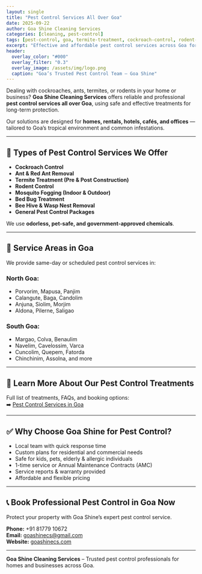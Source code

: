 ```yaml
---
layout: single
title: "Pest Control Services All Over Goa"
date: 2025-09-22
author: Goa Shine Cleaning Services
categories: [cleaning, pest-control]
tags: [pest-control, goa, termite-treatment, cockroach-control, rodent-control]
excerpt: "Effective and affordable pest control services across Goa for homes, restaurants, hotels, and businesses."
header:
  overlay_color: "#000"
  overlay_filter: "0.3"
  overlay_image: /assets/img/logo.png
  caption: "Goa’s Trusted Pest Control Team – Goa Shine"
---
```


Dealing with cockroaches, ants, termites, or rodents in your home or business? **Goa Shine Cleaning Services** offers reliable and professional **pest control services all over Goa**, using safe and effective treatments for long-term protection.

Our solutions are designed for **homes, rentals, hotels, cafés, and offices** — tailored to Goa’s tropical environment and common infestations.

---

## 🐜 Types of Pest Control Services We Offer

- **Cockroach Control**  
- **Ant & Red Ant Removal**  
- **Termite Treatment (Pre & Post Construction)**  
- **Rodent Control**  
- **Mosquito Fogging (Indoor & Outdoor)**  
- **Bed Bug Treatment**  
- **Bee Hive & Wasp Nest Removal**  
- **General Pest Control Packages**  

We use **odorless, pet-safe, and government-approved chemicals**.

---

## 📍 Service Areas in Goa

We provide same-day or scheduled pest control services in:

### North Goa:
- Porvorim, Mapusa, Panjim  
- Calangute, Baga, Candolim  
- Anjuna, Siolim, Morjim  
- Aldona, Pilerne, Saligao  

### South Goa:
- Margao, Colva, Benaulim  
- Navelim, Cavelossim, Varca  
- Cuncolim, Quepem, Fatorda  
- Chinchinim, Assolna, and more  

---

## 🔗 Learn More About Our Pest Control Treatments

Full list of treatments, FAQs, and booking options:  
➡️ [Pest Control Services in Goa](https://goashinecs.com/pest-control-services-goa)

---

## ✅ Why Choose Goa Shine for Pest Control?

- Local team with quick response time  
- Custom plans for residential and commercial needs  
- Safe for kids, pets, elderly & allergic individuals  
- 1-time service or Annual Maintenance Contracts (AMC)  
- Service reports & warranty provided  
- Affordable and flexible pricing  

---

## 📞 Book Professional Pest Control in Goa Now

Protect your property with Goa Shine’s expert pest control service.

**Phone:** +91 81779 10672  
**Email:** [goashinecs@gmail.com](mailto:goashinecs@gmail.com)  
**Website:** [goashinecs.com](https://goashinecs.com)

---

**Goa Shine Cleaning Services** – Trusted pest control professionals for homes and businesses across Goa.
